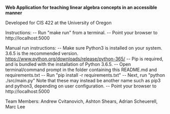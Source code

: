 **Web Application for teaching linear algebra concepts in an accessible manner**

Developed for CIS 422 at the University of Oregon

Instructions:
-- Run "make run" from a terminal.
-- Point your browser to http://localhost:5000

Manual run instructions:
-- Make sure Python3 is installed on your system. 3.6.5 is the recommended version. https://www.python.org/downloads/release/python-365/
-- Pip is required, and is bundled with the installation of Python 3.6.5.
-- Open terminal/command prompt in the folder containing this README.md and requirements.txt
-- Run "pip install -r requirements.txt"
-- Next, run "python ./src/main.py"
   Note that these may instead be another name such as pip3 and python3, depending on user configuration.
-- Point your browser to http://localhost:5000

Team Members:
Andrew Cvitanovich, Ashton Shears, Adrian Scheuerell, Marc Lee